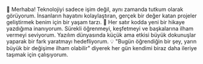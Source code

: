 🌟 Merhaba! Teknolojiyi sadece işim değil, aynı zamanda tutkum olarak görüyorum. İnsanların hayatını kolaylaştıran, gerçek bir değer katan projeler geliştirmek benim için bir yaşam tarzı.
🚀 Her satır kodda yeni bir hikaye yazdığıma inanıyorum. Sürekli öğrenmeyi, keşfetmeyi ve başkalarına ilham vermeyi seviyorum. Yazılım dünyasında küçük ama etkisi büyük dokunuşlar yaparak bir fark yaratmayı hedefliyorum.
💡 "Bugün öğrendiğin bir şey, yarın büyük bir değişime ilham olabilir" diyerek her gün kendimi biraz daha ileriye taşımak için çalışıyorum.
